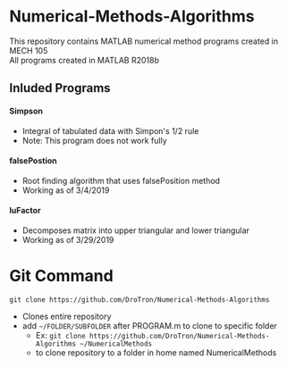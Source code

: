 # Numerical-Methods-Algorithms
This repository contains MATLAB numerical method programs created in MECH 105<br/>
All programs created in MATLAB R2018b

## Inluded Programs

#### Simpson
   * Integral of tabulated data with Simpon's 1/2 rule
   * Note: This program does not work fully
#### falsePostion
   * Root finding algorithm that uses falsePosition method
   * Working as of 3/4/2019
#### luFactor
   * Decomposes matrix into upper triangular and lower triangular
   * Working as of 3/29/2019
   
# Git Command
`git clone https://github.com/DroTron/Numerical-Methods-Algorithms`
*  Clones entire repository
*  add `~/FOLDER/SUBFOLDER` after PROGRAM.m to clone to specific folder
   * Ex: `git clone https://github.com/DroTron/Numerical-Methods-Algorithms ~/NumericalMethods`
   * to clone repository to a folder in home named NumericalMethods